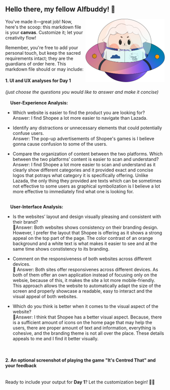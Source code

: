 ## Hello there, my fellow Alfbuddy! 💖

<img align="right" width="250px" src="../../assets/alf/alf-ufo.png">

You've made it—great job! Now, here's the scoop: this markdown file is your **canvas**. Customize it; let your creativity flow!

Remember, you're free to add your personal touch, but keep the sacred requirements intact; they are the guardians of order here. This markdown file should or may include:

#### 1. UI and UX analyses for Day 1

_(just choose the questions you would like to answer and make it concise)_
<br/><br/>
&nbsp;&nbsp;&nbsp;&nbsp;**User-Experience Analysis:**<br/>

-   Which website is easier to find the product you are looking for?<br/>
    Answer: I find Shopee a lot more easier to navigate than Lazada.

-   Identify any distractions or unnecessary elements that could potentially confuse users.<br/>
    Answer: The pop-up advertisements of Shopee's games is I believe gonna cause confusion to some of the users. 

-   Compare the organization of content between the two platforms. Which between the two platforms’ content is easier to scan and understand?<br/>
    Answer: I find Shopee a lot more easier to scan and understand as it clearly show different categories and it provided exact and concise logos that potrays what category it is specifically offering. Unlike Lazada, the only thing they provided are texts which can be sometimes not effective to some users as graphical symbolization is I believe a lot more effective to immediately find what one is looking for.

<br/> &nbsp;&nbsp;&nbsp;&nbsp;**User-Interface Analysis:**

-   Is the websites’ layout and design visually pleasing and consistent with their brand?<br/>
    🚀Answer: Both websites shows consistency on their branding design. However, I prefer the layout that Shopee is offering as it shows a strong appeal on the top part of the page. The color contrast of an orange background and a white text is what makes it easier to see and at the same time shows constistency to its branding.
    
-   Comment on the responsiveness of both websites across different devices.<br/>
   🚀 Answer: Both sites offer responsivenes across different devices. As both of them offer an own application instead of focusing only on the websie, because of this, it makes the site a lot more mobile-friendly. This approach allows the website to automatically adapt the size of the screen and properly showcase a readable, easy to interact and the visual appeal of both websites.
    
-   Which do you think is better when it comes to the visual aspect of the website?<br/>
    🚀Answer: I think that Shopee has a better visual aspect. Because, there is a sufficient amount of icons on the home page that may help the users, there are proper amount of text and information, everything is cohesive, and the branding theme is not all over the place. These details appeals to me and I find it better visually.
    
    <br>

#### 2. An **optional** screenshot of playing the game **"It's Centred That"** and your feedback

<br>Ready to include your output for **Day 1**? Let the customization begin! 🚀✨

<!-- You may now delete and modify the content of this file -->
